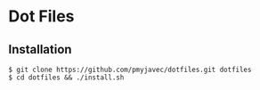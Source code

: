# Dot Files

## Installation

```
$ git clone https://github.com/pmyjavec/dotfiles.git dotfiles
$ cd dotfiles && ./install.sh
```
